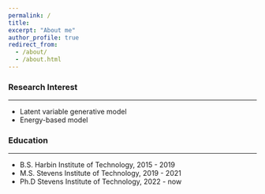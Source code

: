 ```yaml
---
permalink: /
title: 
excerpt: "About me"
author_profile: true
redirect_from: 
  - /about/
  - /about.html
---
```


### Research Interest

---

* Latent variable generative model
* Energy-based model



### Education

---

* B.S. Harbin Institute of Technology, 2015 - 2019
* M.S. Stevens Institute of Technology, 2019 - 2021
* Ph.D Stevens Institute of Technology, 2022 - now
